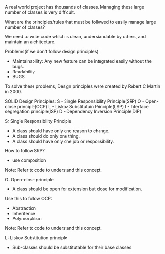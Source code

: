 A real world project has thousands of classes.
Managing these large number of classes is very difficult.

What are the principles/rules that must be followed to easily manage large number of classes?

We need to write code which is clean, understandable by others, and maintain an architecture.


Problems(if we don't follow design principles):
- Maintainability: Any new feature can be integrated easily without the bugs.
- Readability
- BUGS


To solve these problems, Design principles were created by Robert C Martin in 2000. 


SOLID Design Principles:
S - Single Responsibility Principle(SRP)
O - Open-close principle(OCP)
L - Liskov Substitutuin Principle(LSP)
I - Interface segregation principle(ISP)
D - Dependency Inversion Principle(DIP)




S: Single Responsibility Principle
- A class should have only one reason to change.
- A class should do only one thing.
- A class should have only one job or responsibility.


How to follow SRP?
- use composition

Note: Refer to code to understand this concept.


O: Open-close principle
- A class should be open for extension but close for modification.

Use this to follow  OCP:
- Abstraction
- Inheritence
- Polymorphism

Note: Refer to code to understand this concept.


L: Liskov Substitution principle
- Sub-classes should be substitutable for their base classes.




